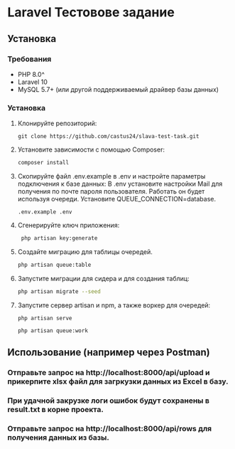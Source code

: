 # Laravel Тестовове задание

## Установка

### Требования

- PHP 8.0^
- Laravel 10
- MySQL 5.7+ (или другой поддерживаемый драйвер базы данных)

### Установка

1. Клонируйте репозиторий:

   ```
   git clone https://github.com/castus24/slava-test-task.git

2. Установите зависимости с помощью Composer:

   ```bash
   composer install

3. Скопируйте файл .env.example в .env и настройте параметры подключения к базе данных:
   В .env установите настройки Mail для получения по почте пароля пользователя.
   Работать он будет используя очереди. Установите QUEUE_CONNECTION=database.

   ```
   .env.example .env
   ```

4. Сгенерируйте ключ приложения:

   ```bash
    php artisan key:generate
   ```

5. Создайте миграцию для таблицы очередей.

   ```bash
   php artisan queue:table
   ```

6. Запустите миграции для сидера и для создания таблиц:

   ```bash
   php artisan migrate --seed
   ```
7. Запустите cервер artisan и npm, а также воркер для очередей:

   ```
   php artisan serve
   ```
   ```
   php artisan queue:work
   ```

## Использование (например через Postman)

### Отправьте запрос на http://localhost:8000/api/upload и прикерпите xlsx файл для загркузки данных из Excel в базу.
### При удачной закрузке логи ошибок будут сохранены в result.txt в корне проекта.
### Отправьте запрос на http://localhost:8000/api/rows для получения данных из базы.







